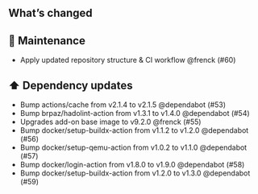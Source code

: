 ## What’s changed

## 🧰 Maintenance

- Apply updated repository structure & CI workflow @frenck (#60)

## ⬆️ Dependency updates

- Bump actions/cache from v2.1.4 to v2.1.5 @dependabot (#53)
- Bump brpaz/hadolint-action from v1.3.1 to v1.4.0 @dependabot (#54)
- Upgrades add-on base image to v9.2.0 @frenck (#55)
- Bump docker/setup-buildx-action from v1.1.2 to v1.2.0 @dependabot (#56)
- Bump docker/setup-qemu-action from v1.0.2 to v1.1.0 @dependabot (#57)
- Bump docker/login-action from v1.8.0 to v1.9.0 @dependabot (#58)
- Bump docker/setup-buildx-action from v1.2.0 to v1.3.0 @dependabot (#59)
